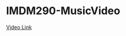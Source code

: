 # IMDM290-MusicVideo

[Video Link](https://drive.google.com/file/d/17IHV4KtBNL_AmhLgin_MiyPrbZFpJgVs/view?usp=drive_link)
